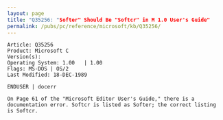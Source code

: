 ```yaml
---
layout: page
title: "Q35256: "Softer" Should Be "Softcr" in M 1.0 User's Guide"
permalink: /pubs/pc/reference/microsoft/kb/Q35256/
---
```


	Article: Q35256
	Product: Microsoft C
	Version(s): 
	Operating System: 1.00   | 1.00
	Flags: MS-DOS | OS/2
	Last Modified: 18-DEC-1989
	
	ENDUSER | docerr
	
	On Page 61 of the "Microsoft Editor User's Guide," there is a
	documentation error. Softcr is listed as Softer; the correct listing
	is Softcr.
